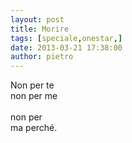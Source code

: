 ```yaml
---
layout: post
title: Morire
tags: [speciale,onestar,]
date: 2013-03-21 17:38:00
author: pietro
---
```

Non per te<br/>non per me<br/><br/>non per<br/>ma perché.
